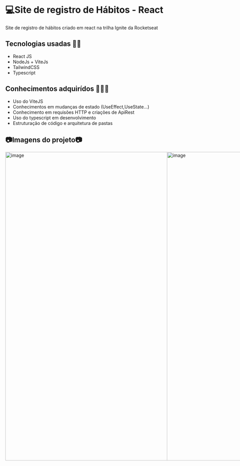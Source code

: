 # 💻Site de registro de Hábitos - React
Site de registro de hábitos criado em react na trilha Ignite da Rocketseat


<h2>Tecnologias usadas 🧑‍💻 </h2>
<ul>
  <li> React JS</li>
  <li> NodeJs + ViteJs</li>
  <li> TailwindCSS </li>
  <li> Typescript </li>
</ul>

<h2>Conhecimentos adquirídos 🧑‍💻🧠 </h2>
<ul>
  <li> Uso do ViteJS</li>
  <li> Conhecimentos em mudanças de estado (UseEffect,UseState...)</li>
  <li> Conhecimento em requisões HTTP e criações de ApiRest</li>
  <li> Uso do typescript em desenvolvimento </li>
  <li> Estruturação de código e arquitetura de pastas</li>
</ul>

<h2>📷Imagens do projeto📷</h2>

<div style="display:flex;">
   <img width="960" alt="image" src="https://user-images.githubusercontent.com/74430293/215233552-6aa0cbd4-e75c-4539-a75d-27761a0d1882.png">
  <img width="960" alt="image" src="https://user-images.githubusercontent.com/74430293/215233553-247e8e2e-ca59-4fd9-a7eb-b2bdad3c8553.png">

</div>
